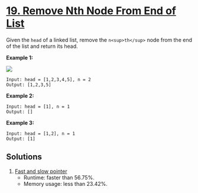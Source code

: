 # [19. Remove Nth Node From End of List](https://leetcode.com/problems/remove-nth-node-from-end-of-list/)

Given the `head` of a linked list, remove the `n<sup>th</sup>` node from the end of the list and return its head.

**Example 1:**

![](https://assets.leetcode.com/uploads/2020/10/03/remove_ex1.jpg)

```
Input: head = [1,2,3,4,5], n = 2
Output: [1,2,3,5]
```

**Example 2:**

```
Input: head = [1], n = 1
Output: []
```

**Example 3:**

```
Input: head = [1,2], n = 1
Output: [1]
```

## Solutions
1. [Fast and slow pointer](./RemoveNthNodeFromEndOfList.java)
    - Runtime: faster than 56.75%.
    - Memory usage: less than 23.42%.
